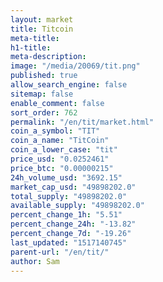 ```yaml
---
layout: market
title: Titcoin
meta-title: 
h1-title: 
meta-description: 
image: "/media/20069/tit.png"
published: true
allow_search_engine: false
sitemap: false
enable_comment: false
sort_order: 762
permalink: "/en/tit/market.html"
coin_a_symbol: "TIT"
coin_a_name: "TitCoin"
coin_a_lower_case: "tit"
price_usd: "0.0252461"
price_btc: "0.00000215"
24h_volume_usd: "3692.15"
market_cap_usd: "49898202.0"
total_supply: "49898202.0"
available_supply: "49898202.0"
percent_change_1h: "5.51"
percent_change_24h: "-13.82"
percent_change_7d: "-19.26"
last_updated: "1517140745"
parent-url: "/en/tit/"
author: Sam
---
```


